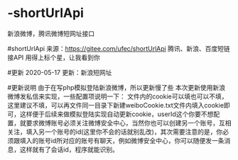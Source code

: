 # -shortUrlApi
新浪微博，腾讯微博短网址接口

#shortUrlApi 来源：https://gitee.com/ufec/shortUrlApi
腾讯、新浪、百度短链接API 用得上标个星，让我看到你

#更新
2020-05-17 更新：新浪短网址

#更新说明
由于在写php模拟登陆新浪微博，所以更新慢了些 本次更新使用新浪微博发私信来实现，一些配置项说明一下： 文件内的cookie可以填也可以不填，这里建议不填，可以再文件同一目录下新建weiboCookie.txt文件内填入cookie即可，这样便于后续来做模拟登陆实现自动更新cookie，userId这个你要不想配置，就要求微博账号必须关注微博安全中心，当然你也可以创建另一个账号，互相关注，填入另一个账号的id(这里你不会的话就别乱改)，其次需要注意的是，你必须跟填入的账号id所对应的账号有聊天，例如微博安全中心，你可以随便发一条消息，这样就有了会话id，程序就能识别。
